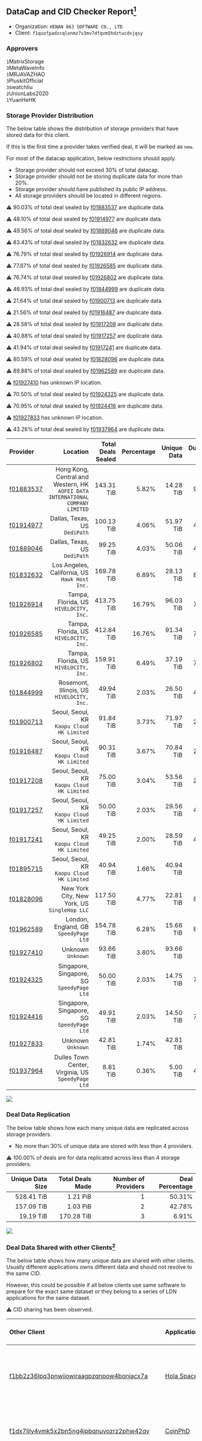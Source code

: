 ## DataCap and CID Checker Report[^1]
 - Organization: `HENAN 863 SOFTWARE CO., LTD`
 - Client: `f1quofpadzcqlonmz7v3mv7dfqvm5hdztucdsjqsy`
### Approvers
`1`MatrixStorage<br/>`3`MetaWaveInfo<br/>`1`MRJAVAZHAO<br/>`3`PluskitOfficial<br/>`3`swatchliu<br/>`2`UnionLabs2020<br/>`1`YuanHeHK

### Storage Provider Distribution
The below table shows the distribution of storage providers that have stored data for this client.

If this is the first time a provider takes verified deal, it will be marked as `new`.

For most of the datacap application, below restrictions should apply.
 - Storage provider should not exceed 30% of total datacap.
 - Storage provider should not be storing duplicate data for more than 20%.
 - Storage provider should have published its public IP address.
 - All storage providers should be located in different regions.

⚠️ 90.03% of total deal sealed by [f01883537](https://filfox.info/en/address/f01883537) are duplicate data.

⚠️ 48.10% of total deal sealed by [f01914977](https://filfox.info/en/address/f01914977) are duplicate data.

⚠️ 49.56% of total deal sealed by [f01889046](https://filfox.info/en/address/f01889046) are duplicate data.

⚠️ 83.43% of total deal sealed by [f01832632](https://filfox.info/en/address/f01832632) are duplicate data.

⚠️ 76.79% of total deal sealed by [f01926914](https://filfox.info/en/address/f01926914) are duplicate data.

⚠️ 77.87% of total deal sealed by [f01926585](https://filfox.info/en/address/f01926585) are duplicate data.

⚠️ 76.74% of total deal sealed by [f01926802](https://filfox.info/en/address/f01926802) are duplicate data.

⚠️ 46.93% of total deal sealed by [f01844999](https://filfox.info/en/address/f01844999) are duplicate data.

⚠️ 21.64% of total deal sealed by [f01900713](https://filfox.info/en/address/f01900713) are duplicate data.

⚠️ 21.56% of total deal sealed by [f01916487](https://filfox.info/en/address/f01916487) are duplicate data.

⚠️ 28.58% of total deal sealed by [f01917208](https://filfox.info/en/address/f01917208) are duplicate data.

⚠️ 40.88% of total deal sealed by [f01917257](https://filfox.info/en/address/f01917257) are duplicate data.

⚠️ 41.94% of total deal sealed by [f01917241](https://filfox.info/en/address/f01917241) are duplicate data.

⚠️ 80.59% of total deal sealed by [f01828096](https://filfox.info/en/address/f01828096) are duplicate data.

⚠️ 89.88% of total deal sealed by [f01962589](https://filfox.info/en/address/f01962589) are duplicate data.

⚠️ [f01927410](https://filfox.info/en/address/f01927410) has unknown IP location.

⚠️ 70.50% of total deal sealed by [f01924325](https://filfox.info/en/address/f01924325) are duplicate data.

⚠️ 70.95% of total deal sealed by [f01924416](https://filfox.info/en/address/f01924416) are duplicate data.

⚠️ [f01927833](https://filfox.info/en/address/f01927833) has unknown IP location.

⚠️ 43.26% of total deal sealed by [f01937964](https://filfox.info/en/address/f01937964) are duplicate data.

| Provider                                              |                                                                          Location | Total Deals Sealed | Percentage | Unique Data | Duplicate Deals |
| :---------------------------------------------------- | --------------------------------------------------------------------------------: | -----------------: | ---------: | ----------: | --------------: |
| [f01883537](https://filfox.info/en/address/f01883537) | Hong Kong, Central and Western, HK<br/>`AOFEI DATA INTERNATIONAL COMPANY LIMITED` |         143.31 TiB |      5.82% |   14.28 TiB |          90.03% |
| [f01914977](https://filfox.info/en/address/f01914977) |                                                  Dallas, Texas, US<br/>`DediPath` |         100.13 TiB |      4.06% |   51.97 TiB |          48.10% |
| [f01889046](https://filfox.info/en/address/f01889046) |                                                  Dallas, Texas, US<br/>`DediPath` |          99.25 TiB |      4.03% |   50.06 TiB |          49.56% |
| [f01832632](https://filfox.info/en/address/f01832632) |                                  Los Angeles, California, US<br/>`Hawk Host Inc.` |         169.78 TiB |      6.89% |   28.13 TiB |          83.43% |
| [f01926914](https://filfox.info/en/address/f01926914) |                                         Tampa, Florida, US<br/>`HIVELOCITY, Inc.` |         413.75 TiB |     16.79% |   96.03 TiB |          76.79% |
| [f01926585](https://filfox.info/en/address/f01926585) |                                         Tampa, Florida, US<br/>`HIVELOCITY, Inc.` |         412.84 TiB |     16.76% |   91.34 TiB |          77.87% |
| [f01926802](https://filfox.info/en/address/f01926802) |                                         Tampa, Florida, US<br/>`HIVELOCITY, Inc.` |         159.91 TiB |      6.49% |   37.19 TiB |          76.74% |
| [f01844999](https://filfox.info/en/address/f01844999) |                                     Rosemont, Illinois, US<br/>`HIVELOCITY, Inc.` |          49.94 TiB |      2.03% |   26.50 TiB |          46.93% |
| [f01900713](https://filfox.info/en/address/f01900713) |                                     Seoul, Seoul, KR<br/>`Kaopu Cloud HK Limited` |          91.84 TiB |      3.73% |   71.97 TiB |          21.64% |
| [f01916487](https://filfox.info/en/address/f01916487) |                                     Seoul, Seoul, KR<br/>`Kaopu Cloud HK Limited` |          90.31 TiB |      3.67% |   70.84 TiB |          21.56% |
| [f01917208](https://filfox.info/en/address/f01917208) |                                     Seoul, Seoul, KR<br/>`Kaopu Cloud HK Limited` |          75.00 TiB |      3.04% |   53.56 TiB |          28.58% |
| [f01917257](https://filfox.info/en/address/f01917257) |                                     Seoul, Seoul, KR<br/>`Kaopu Cloud HK Limited` |          50.00 TiB |      2.03% |   29.56 TiB |          40.88% |
| [f01917241](https://filfox.info/en/address/f01917241) |                                     Seoul, Seoul, KR<br/>`Kaopu Cloud HK Limited` |          49.25 TiB |      2.00% |   28.59 TiB |          41.94% |
| [f01895715](https://filfox.info/en/address/f01895715) |                                     Seoul, Seoul, KR<br/>`Kaopu Cloud HK Limited` |          40.94 TiB |      1.66% |   40.94 TiB |           0.00% |
| [f01828096](https://filfox.info/en/address/f01828096) |                                   New York City, New York, US<br/>`SingleHop LLC` |         117.50 TiB |      4.77% |   22.81 TiB |          80.59% |
| [f01962589](https://filfox.info/en/address/f01962589) |                                          London, England, GB<br/>`SpeedyPage Ltd` |         154.78 TiB |      6.28% |   15.66 TiB |          89.88% |
| [f01927410](https://filfox.info/en/address/f01927410) |                                                             Unknown<br/>`Unknown` |          93.66 TiB |      3.80% |   93.66 TiB |           0.00% |
| [f01924325](https://filfox.info/en/address/f01924325) |                                     Singapore, Singapore, SG<br/>`SpeedyPage Ltd` |          50.00 TiB |      2.03% |   14.75 TiB |          70.50% |
| [f01924416](https://filfox.info/en/address/f01924416) |                                     Singapore, Singapore, SG<br/>`SpeedyPage Ltd` |          49.91 TiB |      2.03% |   14.50 TiB |          70.95% |
| [f01927833](https://filfox.info/en/address/f01927833) |                                                             Unknown<br/>`Unknown` |          42.81 TiB |      1.74% |   42.81 TiB |           0.00% |
| [f01937964](https://filfox.info/en/address/f01937964) |                             Dulles Town Center, Virginia, US<br/>`SpeedyPage Ltd` |           8.81 TiB |      0.36% |    5.00 TiB |          43.26% |

<img src="https://raw.githubusercontent.com/data-preservation-programs/filplus-checker-assets/main/filecoin-project/filecoin-plus-large-datasets/issues/468/1678972129663.png"/>

### Deal Data Replication
The below table shows how each many unique data are replicated across storage providers.

- No more than 30% of unique data are stored with less than 4 providers.

⚠️ 100.00% of deals are for data replicated across less than 4 storage providers.

| Unique Data Size | Total Deals Made | Number of Providers | Deal Percentage |
| ---------------: | ---------------: | ------------------: | --------------: |
|       528.41 TiB |         1.21 PiB |                   1 |          50.31% |
|       157.09 TiB |         1.03 PiB |                   2 |          42.78% |
|        19.19 TiB |       170.28 TiB |                   3 |           6.91% |

<img src="https://raw.githubusercontent.com/data-preservation-programs/filplus-checker-assets/main/filecoin-project/filecoin-plus-large-datasets/issues/468/1678972132335.png"/>

### Deal Data Shared with other Clients[^3]
The below table shows how many unique data are shared with other clients.
Usually different applications owns different data and should not resolve to the same CID.

However, this could be possible if all below clients use same software to prepare for the exact same dataset or they belong to a series of LDN applications for the same dataset.

⚠️ CID sharing has been observed.

| Other Client                                                                                                                                                                                                              | Application                                                                                                                | Total Deals Affected | Unique CIDs | Approvers                                                                                                                                                                                                          |
| :------------------------------------------------------------------------------------------------------------------------------------------------------------------------------------------------------------------------ | :------------------------------------------------------------------------------------------------------------------------- | -------------------: | ----------: | :----------------------------------------------------------------------------------------------------------------------------------------------------------------------------------------------------------------- |
| [f1bb2z36lpq3pnwiiowiraagpzqnpow4bonjacx7a](https://filfox.info/en/address/f1bb2z36lpq3pnwiiowiraagpzqnpow4bonjacx7a)                                                                                                     | [Hola Space](https://github.com/filecoin-project/filecoin-plus-large-datasets/issues/362)                                  |           616.41 TiB |       4,041 | `1`1475Notary<br/>`2`MatrixStorage<br/>`1`MetaWaveInfo<br/>`1`MRJAVAZHAO<br/>`2`PluskitOfficial<br/>`2`psh0691<br/>`3`swatchliu<br/>`1`UnionLabs2022                                                               |
| [f1dx7ljly4vmk5x2bn5ng4jpbqnuvozrz2phw42qy](https://filfox.info/en/address/f1dx7ljly4vmk5x2bn5ng4jpbqnuvozrz2phw42qy)                                                                                                     | [CoinPhD](https://github.com/filecoin-project/filecoin-plus-large-datasets/issues/364)                                     |           281.16 TiB |       3,049 | `1`1475Notary<br/>`1`BlockMakeronline<br/>`2`MetaWaveInfo<br/>`2`MRJAVAZHAO<br/>`3`swatchliu<br/>`1`UnionLabs2022                                                                                                  |
| [f1ki4cjk27ypzjsuzkvvqzs6xobaweuoxfdcnpqhy](https://filfox.info/en/address/f1ki4cjk27ypzjsuzkvvqzs6xobaweuoxfdcnpqhy)                                                                                                     | [TimeQuant](https://github.com/filecoin-project/filecoin-plus-large-datasets/issues/385)                                   |           242.72 TiB |       3,135 | `2`1475Notary<br/>`1`BlockMakeronline<br/>`2`MatrixStorage<br/>`2`MetaWaveInfo<br/>`2`MRJAVAZHAO<br/>`1`PluskitOfficial<br/>`1`stcouldlisa<br/>`2`swatchliu<br/>`3`UnionLabs2020<br/>`1`UnionLabs2022              |
| [f1ajdk7e6ex7fvtjtydzgys47bcg7jub2baucun7y](https://filfox.info/en/address/f1ajdk7e6ex7fvtjtydzgys47bcg7jub2baucun7y)                                                                                                     | [Ruikuyun Information Technology Co\., Ltd](https://github.com/filecoin-project/filecoin-plus-large-datasets/issues/529)   |           157.13 TiB |       2,139 | `1`1475Notary<br/>`1`BlockMakeronline<br/>`1`MetaWaveInfo<br/>`1`MRJAVAZHAO<br/>`4`PluskitOfficial<br/>`2`swatchliu<br/>`4`UnionLabs2020                                                                           |
| [f1zb6pgkktdbyy7zxfob6gripqxuc25ukf35cc7fq](https://filfox.info/en/address/f1zb6pgkktdbyy7zxfob6gripqxuc25ukf35cc7fq)                                                                                                     | `Maxpic PhotoGraphic Studio`                                                                                               |           111.94 TiB |       1,294 | Unknown                                                                                                                                                                                                            |
| [f1727w2vwjctfo7hflr5trgqkl3c7texh7pl4grzq](https://filfox.info/en/address/f1727w2vwjctfo7hflr5trgqkl3c7texh7pl4grzq)                                                                                                     | [GMverse](https://github.com/filecoin-project/filecoin-plus-large-datasets/issues/365)                                     |           104.75 TiB |       1,459 | `2`1475Notary<br/>`1`MatrixStorage<br/>`1`MetaWaveInfo<br/>`2`MRJAVAZHAO<br/>`2`PluskitOfficial<br/>`1`swatchliu<br/>`1`UnionLabs2020<br/>`1`UnionLabs2022                                                         |
| [f17qd6x3leh5pa7vh6ewdaed7qhbn2mgofrokuayy](https://filfox.info/en/address/f17qd6x3leh5pa7vh6ewdaed7qhbn2mgofrokuayy)                                                                                                     | [Drust](https://github.com/filecoin-project/filecoin-plus-large-datasets/issues/427)                                       |            97.47 TiB |       1,458 | `1`BlockMakeronline<br/>`1`MatrixStorage<br/>`1`MetaWaveInfo<br/>`2`MRJAVAZHAO<br/>`3`PluskitOfficial<br/>`2`UnionLabs2020                                                                                         |
| [f1vtcetpapwwyka6txwqjwymsa67npdfilbkwh64a](https://filfox.info/en/address/f1vtcetpapwwyka6txwqjwymsa67npdfilbkwh64a)                                                                                                     | [Chimay](https://github.com/filecoin-project/filecoin-plus-large-datasets/issues/397)                                      |            89.97 TiB |       1,604 | `3`1475Notary<br/>`1`Alex11801<br/>`1`fabriziogianni7<br/>`2`MetaWaveInfo<br/>`2`swatchliu<br/>`1`UnionLabs2020                                                                                                    |
| [f1clwd2dooy2cflfilhzeq2ycl544b3heqsiwhjrq](https://filfox.info/en/address/f1clwd2dooy2cflfilhzeq2ycl544b3heqsiwhjrq)                                                                                                     | [FiboAI](https://github.com/filecoin-project/filecoin-plus-large-datasets/issues/349)                                      |            81.97 TiB |         920 | `2`1475Notary<br/>`1`BlockMakeronline<br/>`1`MatrixStorage<br/>`3`MRJAVAZHAO<br/>`2`PluskitOfficial<br/>`2`swatchliu<br/>`1`UnionLabs2020<br/>`1`UnionLabs2022                                                     |
| [f1einobkrjcjk6gfc5ov6663vrri75hwdsjfs6pmq](https://filfox.info/en/address/f1einobkrjcjk6gfc5ov6663vrri75hwdsjfs6pmq)                                                                                                     | [Cansoti](https://github.com/filecoin-project/filecoin-plus-large-datasets/issues/640)                                     |            49.66 TiB |         676 | `1`1475Notary<br/>`2`BlockMakeronline<br/>`1`liyunzhi-666<br/>`2`MatrixStorage<br/>`1`MetaWaveInfo<br/>`2`MRJAVAZHAO<br/>`2`PluskitOfficial<br/>`1`swatchliu<br/>`2`UnionLabs2020                                  |
| [f1dwhevm3p2slu6itmkssznscmpkpltdiztprnpya](https://filfox.info/en/address/f1dwhevm3p2slu6itmkssznscmpkpltdiztprnpya)                                                                                                     | [Hiscene](https://github.com/filecoin-project/filecoin-plus-large-datasets/issues/548)                                     |            48.06 TiB |         721 | `1`1475Notary<br/>`1`BlockMakeronline<br/>`1`MatrixStorage<br/>`2`MetaWaveInfo<br/>`3`PluskitOfficial<br/>`2`swatchliu<br/>`3`UnionLabs2020                                                                        |
| [f1xtnkj5ti77f5gbzhclnpj3xt6e5dwhfzive2yca](https://filfox.info/en/address/f1xtnkj5ti77f5gbzhclnpj3xt6e5dwhfzive2yca)                                                                                                     | [Beacon Project](https://github.com/filecoin-project/filecoin-plus-large-datasets/issues/482)                              |            35.00 TiB |         130 | `1`fireflyHZ<br/>`3`kernelogic<br/>`2`liyunzhi-666<br/>`1`MetaWaveInfo<br/>`1`PluskitOfficial                                                                                                                      |
| [f1fq6abg47ifgeee2z7q2rps3tvknoo2ztcoqy7ai](https://filfox.info/en/address/f1fq6abg47ifgeee2z7q2rps3tvknoo2ztcoqy7ai)                                                                                                     | `DaYe Art Tuition Class (DKArt) `                                                                                          |            34.38 TiB |         197 | Unknown                                                                                                                                                                                                            |
| [f1nmhjvibl7acp45lpxmo5kduz42evjazsyi4mzza](https://filfox.info/en/address/f1nmhjvibl7acp45lpxmo5kduz42evjazsyi4mzza)                                                                                                     | ``                                                                                                                         |            31.13 TiB |         187 | Unknown                                                                                                                                                                                                            |
| [f1csetl7nor3qie2cehx7axf2ai3nedmowj53xwsa](https://filfox.info/en/address/f1csetl7nor3qie2cehx7axf2ai3nedmowj53xwsa)                                                                                                     | `NOAA GOES---Piero`                                                                                                        |            30.97 TiB |         188 | Unknown                                                                                                                                                                                                            |
| [f127l5waa4pw6k3sm4e7wxevc4fe5uz7dyt4mxa3i](https://filfox.info/en/address/f127l5waa4pw6k3sm4e7wxevc4fe5uz7dyt4mxa3i)                                                                                                     | ``                                                                                                                         |            26.34 TiB |         144 | Unknown                                                                                                                                                                                                            |
| [f1cf2pp6bgu6vvxfuau6bsmiibhrc7v3gvjsyseay](https://filfox.info/en/address/f1cf2pp6bgu6vvxfuau6bsmiibhrc7v3gvjsyseay)                                                                                                     | `Public Data-FlyBrain`                                                                                                     |            23.13 TiB |         141 | Unknown                                                                                                                                                                                                            |
| [f1ugo3abkmmb4pb2atxz5oqqgwsd27b4p6k52f2va](https://filfox.info/en/address/f1ugo3abkmmb4pb2atxz5oqqgwsd27b4p6k52f2va)                                                                                                     | [Yuepass Technology Company Limited](https://github.com/filecoin-project/filecoin-plus-large-datasets/issues/429)          |            22.81 TiB |         113 | `1`Fenbushi-Filecoin<br/>`1`liyunzhi-666<br/>`2`MetaWaveInfo<br/>`1`stcouldlisa<br/>`2`swatchliu<br/>`1`UnionLabs2020<br/>`1`UnionLabs2022                                                                         |
| [f1hamzyd3tx4pdchop3l4hfeay5q6s427pxga6flq](https://filfox.info/en/address/f1hamzyd3tx4pdchop3l4hfeay5q6s427pxga6flq)                                                                                                     | `Beacon Project`                                                                                                           |            19.06 TiB |          96 | Unknown                                                                                                                                                                                                            |
| [f1a2rdwwor3kq6mv7nveuxhux7rxtj6iyjs7hfswa](https://filfox.info/en/address/f1a2rdwwor3kq6mv7nveuxhux7rxtj6iyjs7hfswa)                                                                                                     | `Worldkan`                                                                                                                 |            18.09 TiB |         119 | Unknown                                                                                                                                                                                                            |
| [f1wr6rwwqckh6um2hynaym2t4mniev5b675kbf5ni](https://filfox.info/en/address/f1wr6rwwqckh6um2hynaym2t4mniev5b675kbf5ni)                                                                                                     | [Ctrip Global Shopping](https://github.com/filecoin-project/filecoin-plus-large-datasets/issues/303)                       |            17.19 TiB |         100 | `2`Fenbushi-Filecoin<br/>`1`kernelogic<br/>`1`KodaRobotDog<br/>`2`MetaWaveInfo<br/>`2`rayshitou<br/>`2`swatchliu<br/>`1`UnionLabs2020<br/>`2`XnMatrixSV                                                            |
| [f1f5edx6ofn3lf6rk3yfpldbi2pzgq2egoyu6ubpi](https://filfox.info/en/address/f1f5edx6ofn3lf6rk3yfpldbi2pzgq2egoyu6ubpi)                                                                                                     | [Samdata Trade](https://github.com/filecoin-project/filecoin-plus-large-datasets/issues/382)                               |            16.50 TiB |         124 | `1`1475Notary<br/>`2`BlockMakeronline<br/>`1`liyunzhi-666<br/>`2`MetaWaveInfo<br/>`2`PluskitOfficial<br/>`1`swatchliu                                                                                              |
| [f1rnwp6p5kx7pcwexpucoav6mmwz3rkxw5blrboyy](https://filfox.info/en/address/f1rnwp6p5kx7pcwexpucoav6mmwz3rkxw5blrboyy)                                                                                                     | [MigoVideo](https://github.com/filecoin-project/filecoin-plus-large-datasets/issues/517)                                   |            14.09 TiB |         272 | `2`1475Notary<br/>`1`BlockMakeronline<br/>`3`MatrixStorage<br/>`2`MetaWaveInfo<br/>`2`MRJAVAZHAO<br/>`2`PluskitOfficial<br/>`1`psh0691<br/>`2`swatchliu<br/>`1`UnionLabs2020<br/>`1`YuanHeHK                       |
| [f1vykg3elgzoa3lpzf5xo6rbcghzr5ifat757mucq](https://filfox.info/en/address/f1vykg3elgzoa3lpzf5xo6rbcghzr5ifat757mucq)                                                                                                     | [Hailiang Mingyou Online](https://github.com/filecoin-project/filecoin-plus-large-datasets/issues/51)                      |            14.00 TiB |          96 | `1`DarnellWashington<br/>`2`Fenbushi-Filecoin<br/>`1`MRJAVAZHAO<br/>`2`ozhtdong<br/>`1`rayshitou<br/>`2`swatchliu<br/>`2`TimWilliams00<br/>`1`XnMatrixSV                                                           |
| [f1ivsvpljx4ovp2tth73pllkxmumrudemks623iia](https://filfox.info/en/address/f1ivsvpljx4ovp2tth73pllkxmumrudemks623iia)                                                                                                     | ``                                                                                                                         |            13.47 TiB |         237 | Unknown                                                                                                                                                                                                            |
| [f1rkmhotssjif6ucrosls7oewjz6pr2v2eygfjyui](https://filfox.info/en/address/f1rkmhotssjif6ucrosls7oewjz6pr2v2eygfjyui)                                                                                                     | ``                                                                                                                         |            13.38 TiB |          64 | Unknown                                                                                                                                                                                                            |
| [f1znd7uramgqquelcgefo5xgozopd3nga73hhywpy](https://filfox.info/en/address/f1znd7uramgqquelcgefo5xgozopd3nga73hhywpy)                                                                                                     | [BotSmart ](https://github.com/filecoin-project/filecoin-plus-large-datasets/issues/373)                                   |            10.66 TiB |          73 | `1`Alex11801<br/>`2`fireflyHZ<br/>`2`ipfscn<br/>`2`MetaWaveInfo<br/>`2`swatchliu<br/>`1`UnionLabs2020                                                                                                              |
| [f1ibuglt2lzlyf7vnmtzmuykcfgl2pn2fxym5dibi](https://filfox.info/en/address/f1ibuglt2lzlyf7vnmtzmuykcfgl2pn2fxym5dibi)                                                                                                     | [Appstest](https://github.com/filecoin-project/filecoin-plus-large-datasets/issues/346)                                    |             9.53 TiB |          62 | `1`Fenbushi-Filecoin<br/>`4`MetaWaveInfo<br/>`1`stcouldlisa<br/>`3`swatchliu<br/>`3`UnionLabs2020                                                                                                                  |
| [f1rszqldzirsgganeah32zubr4r4qafwypuwaig2q](https://filfox.info/en/address/f1rszqldzirsgganeah32zubr4r4qafwypuwaig2q)                                                                                                     | [Beacon Project](https://github.com/filecoin-project/filecoin-plus-large-datasets/issues/477)                              |             5.75 TiB |          51 | `1`cryptowhizzard<br/>`2`fireflyHZ<br/>`3`kernelogic<br/>`1`liyunzhi-666<br/>`2`MetaWaveInfo<br/>`1`swatchliu                                                                                                      |
| [f1avhqgmeazxzvylz34l26o3nlj2ywnzaviwns3dq](https://filfox.info/en/address/f1avhqgmeazxzvylz34l26o3nlj2ywnzaviwns3dq)                                                                                                     | [87v5\-CarsonVideo](https://github.com/filecoin-project/filecoin-plus-large-datasets/issues/392)                           |             1.56 TiB |          11 | `2`1475Notary<br/>`1`Alex11801<br/>`2`liyunzhi-666<br/>`2`MetaWaveInfo<br/>`1`psh0691<br/>`2`swatchliu<br/>`2`UnionLabs2020                                                                                        |
| [f1tgii4xgcp6um4n2w7eqaw6bwvnvyii2u7cjgzka](https://filfox.info/en/address/f1tgii4xgcp6um4n2w7eqaw6bwvnvyii2u7cjgzka)                                                                                                     | [](https://github.com/filecoin-project/filecoin-plus-large-datasets/issues/187)                                            |             1.06 TiB |           5 | `1`1475Notary<br/>`1`Fenbushi-Filecoin<br/>`1`galen-mcandrew<br/>`1`KodaRobotDog<br/>`2`MetaWaveInfo<br/>`1`psh0691<br/>`3`swatchliu<br/>`1`TimWilliams00<br/>`1`UnionLabs2020<br/>`1`XnMatrixSV                   |
| [f1mn5mw2dpqz6p3s7vxrlkhkh3okdtc6t7wqro4xa](https://filfox.info/en/address/f1mn5mw2dpqz6p3s7vxrlkhkh3okdtc6t7wqro4xa)                                                                                                     | [Unisound](https://github.com/filecoin-project/filecoin-plus-large-datasets/issues/577)                                    |             1.03 TiB |           9 | `1`BlockMakeronline<br/>`1`ipfscn<br/>`2`liyunzhi-666<br/>`3`MetaWaveInfo<br/>`1`swatchliu<br/>`3`UnionLabs2020                                                                                                    |
| [f3u3unadf654vezf62cd4jo6r7h6qpkx26g5amcdc<br/>3oe6rmpmk2nfosfd2kjkdhj4ndvr626gsm7fhpmt7<br/>gg2q](https://filfox.info/en/address/f3u3unadf654vezf62cd4jo6r7h6qpkx26g5amcdc3oe6rmpmk2nfosfd2kjkdhj4ndvr626gsm7fhpmt7gg2q) | [Runtu Information Technology](https://github.com/filecoin-project/filecoin-plus-client-onboarding/issues/1150)            |           896.00 GiB |           7 |                                                                                                                                                                                                                    |
| [f1vbe7ze5yknpgu3orinv4zu4rkofsyqfsmpejpui](https://filfox.info/en/address/f1vbe7ze5yknpgu3orinv4zu4rkofsyqfsmpejpui)                                                                                                     | [HELIOS](https://github.com/filecoin-project/filecoin-plus-large-datasets/issues/305)                                      |           640.00 GiB |           2 | `1`1475Notary<br/>`1`DarnellWashington<br/>`2`Fenbushi-Filecoin<br/>`1`KodaRobotDog<br/>`1`liyunzhi-666<br/>`1`MetaWaveInfo<br/>`3`rayshitou<br/>`1`Reiers<br/>`4`swatchliu<br/>`2`UnionLabs2020<br/>`1`XnMatrixSV |
| [f1jdmx2cuswzjlt4pnsv3t7ipmesywzxsg6q56a2a](https://filfox.info/en/address/f1jdmx2cuswzjlt4pnsv3t7ipmesywzxsg6q56a2a)                                                                                                     | [Raysun Radar Electronic Technology Co\.,Ltd](https://github.com/filecoin-project/filecoin-plus-large-datasets/issues/884) |           256.00 GiB |           1 | `1`1475Notary<br/>`1`BlockMakeronline<br/>`2`liyunzhi-666<br/>`1`MatrixStorage<br/>`2`MetaWaveInfo<br/>`1`swatchliu<br/>`1`UnionLabs2020<br/>`1`YuanHeHK                                                           |
| [f1fmdka4yaspkjp3kw65azeygbmgp5dujl6wlghti](https://filfox.info/en/address/f1fmdka4yaspkjp3kw65azeygbmgp5dujl6wlghti)                                                                                                     | [Bole digital](https://github.com/filecoin-project/filecoin-plus-large-datasets/issues/654)                                |            96.00 GiB |           1 | `1`1475Notary<br/>`1`liyunzhi-666<br/>`1`MetaWaveInfo<br/>`1`UnionLabs2020                                                                                                                                         |

[^1]: To manually trigger this report, add a comment with text `checker:manualTrigger`

[^2]: Deals from those addresses are combined into this report as they are specified with `checker:manualTrigger`

[^3]: To manually trigger this report with deals from other related addresses, add a comment with text `checker:manualTrigger <other_address_1> <other_address_2> ...`
